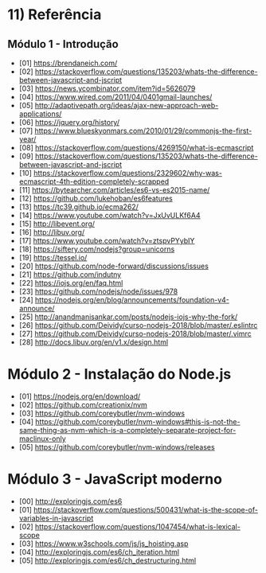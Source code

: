 # 11) Referência

## Módulo 1 - Introdução
- [01] https://brendaneich.com/
- [02] https://stackoverflow.com/questions/135203/whats-the-difference-between-javascript-and-jscript
- [03] https://news.ycombinator.com/item?id=5626079
- [04] https://www.wired.com/2011/04/0401gmail-launches/
- [05] http://adaptivepath.org/ideas/ajax-new-approach-web-applications/
- [06] https://jquery.org/history/
- [07] https://www.blueskyonmars.com/2010/01/29/commonjs-the-first-year/
- [08] https://stackoverflow.com/questions/4269150/what-is-ecmascript
- [09] https://stackoverflow.com/questions/135203/whats-the-difference-between-javascript-and-jscript
- [10] https://stackoverflow.com/questions/2329602/why-was-ecmascript-4th-edition-completely-scrapped
- [11] https://bytearcher.com/articles/es6-vs-es2015-name/
- [12] https://github.com/lukehoban/es6features
- [13] https://tc39.github.io/ecma262/
- [14] https://www.youtube.com/watch?v=JxUvULKf6A4
- [15] http://libevent.org/
- [16] http://libuv.org/
- [17] https://www.youtube.com/watch?v=ztspvPYybIY
- [18] https://siftery.com/nodejs?group=unicorns
- [19] https://tessel.io/
- [20] https://github.com/node-forward/discussions/issues
- [21] https://github.com/indutny
- [22] https://iojs.org/en/faq.html
- [23] https://github.com/nodejs/node/issues/978
- [24] https://nodejs.org/en/blog/announcements/foundation-v4-announce/
- [25] http://anandmanisankar.com/posts/nodejs-iojs-why-the-fork/
- [26] https://github.com/Deividy/curso-nodejs-2018/blob/master/.eslintrc
- [27] https://github.com/Deividy/curso-nodejs-2018/blob/master/.vimrc
- [28] http://docs.libuv.org/en/v1.x/design.html

# Módulo 2 - Instalação do Node.js
- [01] https://nodejs.org/en/download/
- [02] https://github.com/creationix/nvm
- [03] https://github.com/coreybutler/nvm-windows
- [04] https://github.com/coreybutler/nvm-windows#this-is-not-the-same-thing-as-nvm-which-is-a-completely-separate-project-for-maclinux-only
- [05] https://github.com/coreybutler/nvm-windows/releases

# Módulo 3 - JavaScript moderno
- [00] http://exploringjs.com/es6
- [01] https://stackoverflow.com/questions/500431/what-is-the-scope-of-variables-in-javascript
- [02] https://stackoverflow.com/questions/1047454/what-is-lexical-scope
- [03] https://www.w3schools.com/js/js_hoisting.asp
- [04] http://exploringjs.com/es6/ch_iteration.html
- [05] http://exploringjs.com/es6/ch_destructuring.html
